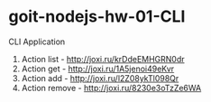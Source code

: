 # goit-nodejs-hw-01-CLI

CLI Application

1. Action list - http://joxi.ru/krDdeEMHGRN0dr
2. Action get - http://joxi.ru/1A5jenoi49eKvr
3. Action add - http://joxi.ru/l2Z08ykTl098Qr
4. Action remove - http://joxi.ru/8230e3oTzZe6WA
